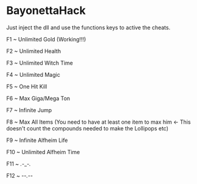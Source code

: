 # BayonettaHack

Just inject the dll and use the functions keys to active the cheats.

F1 ~ Unlimited Gold (Working!!!)

F2 ~ Unlimited Health

F3 ~ Unlimited Witch Time

F4 ~ Unlimited Magic

F5 ~ One Hit Kill

F6 ~ Max Giga/Mega Ton

F7 ~ Infinite Jump

F8 ~ Max All Items (You need to have at least one item to max him <- This doesn't count the compounds needed to make the Lollipops etc)

F9 ~ Infinite Alfheim Life

F10 ~ Unlimited Alfheim Time

F11 ~ *.*-_-*.*

F12 ~ -_-*.*-_-
